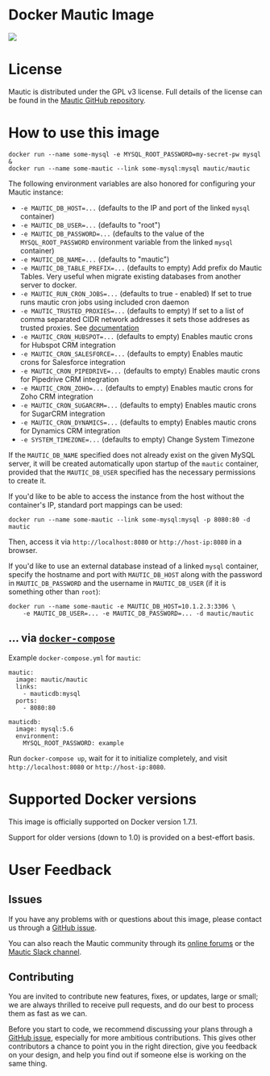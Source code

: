 Docker Mautic Image
===================
<img src="https://www.mautic.org/media/images/github_readme.png" />

# License

Mautic is distributed under the GPL v3 license. Full details of the license can be found in the [Mautic GitHub repository](https://github.com/mautic/mautic/blob/staging/LICENSE.txt).

# How to use this image
	docker run --name some-mysql -e MYSQL_ROOT_PASSWORD=my-secret-pw mysql &
	docker run --name some-mautic --link some-mysql:mysql mautic/mautic

The following environment variables are also honored for configuring your Mautic instance:

-	`-e MAUTIC_DB_HOST=...` (defaults to the IP and port of the linked `mysql` container)
-	`-e MAUTIC_DB_USER=...` (defaults to "root")
-	`-e MAUTIC_DB_PASSWORD=...` (defaults to the value of the `MYSQL_ROOT_PASSWORD` environment variable from the linked `mysql` container)
-	`-e MAUTIC_DB_NAME=...` (defaults to "mautic")
-	`-e MAUTIC_DB_TABLE_PREFIX=...` (defaults to empty) Add prefix do Mautic Tables. Very useful when migrate existing databases from another server to docker.
-	`-e MAUTIC_RUN_CRON_JOBS=...` (defaults to true - enabled) If set to true runs mautic cron jobs using included cron daemon
-	`-e MAUTIC_TRUSTED_PROXIES=...` (defaults to empty) If set to a list of comma separated CIDR network addresses it sets those addreses as trusted proxies. See [documentation](http://symfony.com/doc/current/request/load_balancer_reverse_proxy.html)
-	`-e MAUTIC_CRON_HUBSPOT=...` (defaults to empty) Enables mautic crons for Hubspot CRM integration
-	`-e MAUTIC_CRON_SALESFORCE=...` (defaults to empty) Enables mautic crons for Salesforce integration
-	`-e MAUTIC_CRON_PIPEDRIVE=...` (defaults to empty) Enables mautic crons for Pipedrive CRM integration
-	`-e MAUTIC_CRON_ZOHO=...` (defaults to empty) Enables mautic crons for Zoho CRM integration
-	`-e MAUTIC_CRON_SUGARCRM=...` (defaults to empty) Enables mautic crons for SugarCRM integration
-	`-e MAUTIC_CRON_DYNAMICS=...` (defaults to empty) Enables mautic crons for Dynamics CRM integration
- `-e SYSTEM_TIMEZONE=...` (defaults to empty) Change System Timezone

If the `MAUTIC_DB_NAME` specified does not already exist on the given MySQL server, it will be created automatically upon startup of the `mautic` container, provided that the `MAUTIC_DB_USER` specified has the necessary permissions to create it.

If you'd like to be able to access the instance from the host without the container's IP, standard port mappings can be used:

	docker run --name some-mautic --link some-mysql:mysql -p 8080:80 -d mautic

Then, access it via `http://localhost:8080` or `http://host-ip:8080` in a browser.

If you'd like to use an external database instead of a linked `mysql` container, specify the hostname and port with `MAUTIC_DB_HOST` along with the password in `MAUTIC_DB_PASSWORD` and the username in `MAUTIC_DB_USER` (if it is something other than `root`):

	docker run --name some-mautic -e MAUTIC_DB_HOST=10.1.2.3:3306 \
	    -e MAUTIC_DB_USER=... -e MAUTIC_DB_PASSWORD=... -d mautic/mautic

## ... via [`docker-compose`](https://github.com/docker/compose)

Example `docker-compose.yml` for `mautic`:

	mautic:
	  image: mautic/mautic
	  links:
	    - mauticdb:mysql
	  ports:
	    - 8080:80

	mauticdb:
	  image: mysql:5.6
	  environment:
	    MYSQL_ROOT_PASSWORD: example

Run `docker-compose up`, wait for it to initialize completely, and visit `http://localhost:8080` or `http://host-ip:8080`.

# Supported Docker versions

This image is officially supported on Docker version 1.7.1.

Support for older versions (down to 1.0) is provided on a best-effort basis.

# User Feedback

## Issues

If you have any problems with or questions about this image, please contact us through a [GitHub issue](https://github.com/mautic/docker-mautic/issues).

You can also reach the Mautic community through its [online forums](https://www.mautic.org/community/) or the [Mautic Slack channel](https://www.mautic.org/slack/).

## Contributing

You are invited to contribute new features, fixes, or updates, large or small; we are always thrilled to receive pull requests, and do our best to process them as fast as we can.

Before you start to code, we recommend discussing your plans through a [GitHub issue](https://github.com/mautic/docker-mautic/issues), especially for more ambitious contributions. This gives other contributors a chance to point you in the right direction, give you feedback on your design, and help you find out if someone else is working on the same thing.
